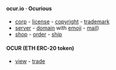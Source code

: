 
#### ocur.io · Ocurious

- [corp](https://ccfs.sos.wa.gov/#/Dashboard) - [license](https://secure.dor.wa.gov/) - [copyright](https://eco.copyright.gov) - [trademark](https://www.uspto.gov/)
- [server](https://linode.com) - [domain](https://domains.google.com) with [emoji](name.com) - [mail](titan))
- [shop](https://opensea.io/ocurio) - [order](https://stripe.com/) - [ship](https://www.usps.com/business/web-tools-apis/documentation-updates.htm)

#### OCUR (ETH ERC-20 token)

- [view](https://etherscan.io/token/0x36950b34fE79C4AE047c646D2800e91a198b70fB) - [trade](https://app.uniswap.org/#/pool/103894)
